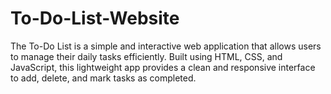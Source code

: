 # To-Do-List-Website
The To-Do List is a simple and interactive web application that allows users to manage their daily tasks efficiently. Built using HTML, CSS, and JavaScript, this lightweight app provides a clean and responsive interface to add, delete, and mark tasks as completed.
